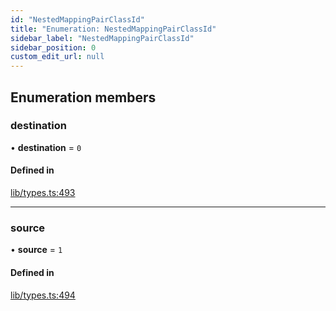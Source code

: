 ```yaml
---
id: "NestedMappingPairClassId"
title: "Enumeration: NestedMappingPairClassId"
sidebar_label: "NestedMappingPairClassId"
sidebar_position: 0
custom_edit_url: null
---
```


## Enumeration members

### destination

• **destination** = `0`

#### Defined in

[lib/types.ts:493](https://github.com/nartc/mapper/blob/33978de9/packages/core/src/lib/types.ts#L493)

___

### source

• **source** = `1`

#### Defined in

[lib/types.ts:494](https://github.com/nartc/mapper/blob/33978de9/packages/core/src/lib/types.ts#L494)
